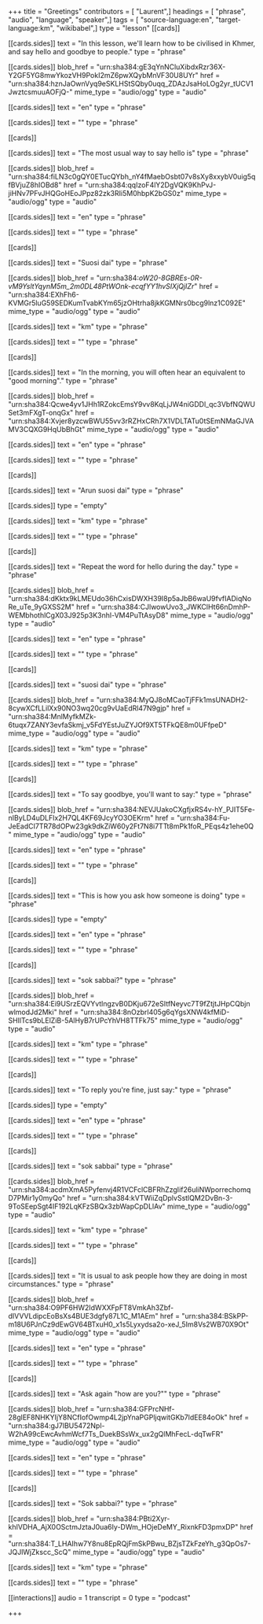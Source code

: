 +++
title = "Greetings"
contributors = [ "Laurent",]
headings = [ "phrase", "audio", "language", "speaker",]
tags = [ "source-language:en", "target-language:km", "wikibabel",]
type = "lesson"
[[cards]]

[[cards.sides]]
text = "In this lesson, we'll learn how to be civilised in Khmer, and say hello and goodbye to people."
type = "phrase"

[[cards.sides]]
blob_href = "urn:sha384:gE3qYnNCluXibdxRzr36X-Y2GF5YG8mwYkozVH9PokI2mZ6pwXQybMnVF30U8UYr"
href = "urn:sha384:hznJaOwnVyq9eSKLHStSQby0uqq_ZDAzJsaHoLOg2yr_tUCV1JwztcsmuuAOFjQ-"
mime_type = "audio/ogg"
type = "audio"

[[cards.sides]]
text = "en"
type = "phrase"

[[cards.sides]]
text = ""
type = "phrase"

[[cards]]

[[cards.sides]]
text = "The most usual way to say hello is"
type = "phrase"

[[cards.sides]]
blob_href = "urn:sha384:fiLN3c0gQY0ETucQYbh_nY4fMaebOsbt07v8sXy8xxybV0uig5qfBVjuZ8hIOBd8"
href = "urn:sha384:qqIzoF4lY2DgVQK9KhPvJ-jiHNv7PFvJHQGoHEoJPpz82zk3RIi5M0hbpK2bGS0z"
mime_type = "audio/ogg"
type = "audio"

[[cards.sides]]
text = "en"
type = "phrase"

[[cards.sides]]
text = ""
type = "phrase"

[[cards]]

[[cards.sides]]
text = "Suosi dai"
type = "phrase"

[[cards.sides]]
blob_href = "urn:sha384:_oW20-8GBREs-0R-vM9YsltYqynM5m_2m0DL48PtWOnk-ecqfYY1hvSIXjQjIZr_"
href = "urn:sha384:EXhFh6-KVMGr5luG59SEDKumTvabKYm65jzOHtrha8jkKGMNrs0bcg9lnz1C092E"
mime_type = "audio/ogg"
type = "audio"

[[cards.sides]]
text = "km"
type = "phrase"

[[cards.sides]]
text = ""
type = "phrase"

[[cards]]

[[cards.sides]]
text = "In the morning, you will often hear an equivalent to \"good morning\"."
type = "phrase"

[[cards.sides]]
blob_href = "urn:sha384:Qcwe4yv1JHh1RZokcEmsY9vv8KqLjJW4niGDDl_qc3VbfNQWUSet3mFXgT-onqGx"
href = "urn:sha384:Xvjer8yzcwBWU55vv3rRZHxCRh7X1VDLTATu0tSEmNMaGJVAMV3CQXG9HqUbBhGt"
mime_type = "audio/ogg"
type = "audio"

[[cards.sides]]
text = "en"
type = "phrase"

[[cards.sides]]
text = ""
type = "phrase"

[[cards]]

[[cards.sides]]
text = "Arun suosi dai"
type = "phrase"

[[cards.sides]]
type = "empty"

[[cards.sides]]
text = "km"
type = "phrase"

[[cards.sides]]
text = ""
type = "phrase"

[[cards]]

[[cards.sides]]
text = "Repeat the word for hello during the day."
type = "phrase"

[[cards.sides]]
blob_href = "urn:sha384:dKktx9kLMEUdo36hCxisDWXH39I8p5aJbB6waU9fvfIADiqNoRe_uTe_9yGXSS2M"
href = "urn:sha384:CJlwowUvo3_JWKClHt66nDmhP-WEMbhothlCgX03J925p3K3nhl-VM4PuTtAsyD8"
mime_type = "audio/ogg"
type = "audio"

[[cards.sides]]
text = "en"
type = "phrase"

[[cards.sides]]
text = ""
type = "phrase"

[[cards]]

[[cards.sides]]
text = "suosi dai"
type = "phrase"

[[cards.sides]]
blob_href = "urn:sha384:MyQJ8oMCaoTjFFk1msUNADH2-8cywXCfLLilXx90NO3wq20cg9vUaEdRl47N9gjp"
href = "urn:sha384:MnlMyfkMZk-6tuqx7ZANY3evfaSkmj_v5FdYEstJuZYJOf9XT5TFkQE8m0UFfpeD"
mime_type = "audio/ogg"
type = "audio"

[[cards.sides]]
text = "km"
type = "phrase"

[[cards.sides]]
text = ""
type = "phrase"

[[cards]]

[[cards.sides]]
text = "To say goodbye, you'll want to say:"
type = "phrase"

[[cards.sides]]
blob_href = "urn:sha384:NEVJUakoCXgfjxRS4v-hY_PJIT5Fe-nIByLD4uDLFlx2H7QL4KF69JcyYO3OEKrm"
href = "urn:sha384:Fu-JeEadCI7TR78dOPw23gk9dkZiW60y2Ft7N8i7TTt8mPk1foR_PEqs4z1ehe0Q"
mime_type = "audio/ogg"
type = "audio"

[[cards.sides]]
text = "en"
type = "phrase"

[[cards.sides]]
text = ""
type = "phrase"

[[cards]]

[[cards.sides]]
text = "This is how you ask how someone is doing"
type = "phrase"

[[cards.sides]]
type = "empty"

[[cards.sides]]
text = "en"
type = "phrase"

[[cards.sides]]
text = ""
type = "phrase"

[[cards]]

[[cards.sides]]
text = "sok sabbai?"
type = "phrase"

[[cards.sides]]
blob_href = "urn:sha384:Ei9USrzEQVYvtlngzvB0DKju672eSItfNeyvc7T9fZtjtJHpCQbjnwlmodJd2Mki"
href = "urn:sha384:8nOzbrl405g6qYgsXNW4kfMiD-SHIlTcs9bLElZiB-5AlHyB7rUPcYhVH8TTFk75"
mime_type = "audio/ogg"
type = "audio"

[[cards.sides]]
text = "km"
type = "phrase"

[[cards.sides]]
text = ""
type = "phrase"

[[cards]]

[[cards.sides]]
text = "To reply you're fine, just say:"
type = "phrase"

[[cards.sides]]
type = "empty"

[[cards.sides]]
text = "en"
type = "phrase"

[[cards.sides]]
text = ""
type = "phrase"

[[cards]]

[[cards.sides]]
text = "sok sabbai"
type = "phrase"

[[cards.sides]]
blob_href = "urn:sha384:acdmXmA5Pyfenvj4R1VCFclCBFRhZzgIif26uliNWporrechomqD7PMir1y0myQo"
href = "urn:sha384:kVTWiiZqDplvSstlQM2DvBn-3-9ToSEepSgt4IF192LqKFzSBQx3zbWapCpDLlAv"
mime_type = "audio/ogg"
type = "audio"

[[cards.sides]]
text = "km"
type = "phrase"

[[cards.sides]]
text = ""
type = "phrase"

[[cards]]

[[cards.sides]]
text = "It is usual to ask people how they are doing in most circumstances."
type = "phrase"

[[cards.sides]]
blob_href = "urn:sha384:O9PF6HW2IdWXXFpFT8VmkAh3Zbf-dIVVVLdipcEoBsXs4BUE3dgfy87L1C_M1AEm"
href = "urn:sha384:BSkPP-m18U6PJnCz9dEwGV64BTxuH0_x1s5Lyxydsa2o-xeJ_5Im8Vs2WB70X9Ot"
mime_type = "audio/ogg"
type = "audio"

[[cards.sides]]
text = "en"
type = "phrase"

[[cards.sides]]
text = ""
type = "phrase"

[[cards]]

[[cards.sides]]
text = "Ask again \"how are you?\""
type = "phrase"

[[cards.sides]]
blob_href = "urn:sha384:GFPrcNHf-28glEF8NHKYIjY8NCfIofOwmp4L2jpYnaPGPljqwitGKb7ldEE84oOk"
href = "urn:sha384:gJ7lBU5472Npl-W2hA99cEwcAvhmWcf7Ts_DuekBSsWx_ux2gQlMhFecL-dqTwFR"
mime_type = "audio/ogg"
type = "audio"

[[cards.sides]]
text = "en"
type = "phrase"

[[cards.sides]]
text = ""
type = "phrase"

[[cards]]

[[cards.sides]]
text = "Sok sabbai?"
type = "phrase"

[[cards.sides]]
blob_href = "urn:sha384:PBti2Xyr-khIVDHA_AjX0OSctmJztaJ0ua6Iy-DWm_HOjeDeMY_RixnkFD3pmxDP"
href = "urn:sha384:T_LHAIhw7Y8nu8EpRQjFmSkPBwu_BZjsTZkFzeYh_g3QpOs7-JQJlWjZkscc_ScQ"
mime_type = "audio/ogg"
type = "audio"

[[cards.sides]]
text = "km"
type = "phrase"

[[cards.sides]]
text = ""
type = "phrase"

[[interactions]]
audio = 1
transcript = 0
type = "podcast"

+++
